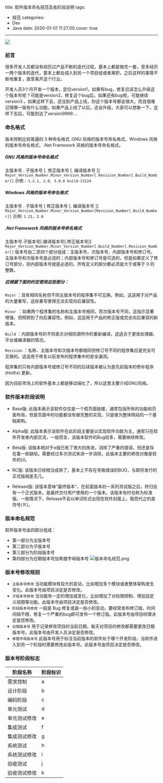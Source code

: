 title: 软件版本命名规范及各阶段说明
tags:
  - 规范
categories:
  - Dev
  - Java
date: 2020-01-01 11:27:00
cover: true

---
![](http://q6pznk9ej.bkt.clouddn.com/img%20%284%29.jpeg)
<!-- more -->
### 前言
很多开发人员都没有经历过产品不断的迭代过程，基本上都是做完一套，至多经历一两个版本的迭代，基本上都会调入到另一个项目组或者离职，之后这样的事情不断地重复，直至离开这个行业。

开发人员3个月开发一个版本，定位version1，如果有bug，修复后该怎么升级这个版本号呢？可能是version2，修复这个bug后，如果还有bug呢，可能继续version3.，如果这样下去，还没到产品上线，你这个版本号都会很大，而且很难记得哪一版有什么功能。如果产品上线了以后，还会升级，大家可以想象一下，这样下去后，可能到达了version9999....

### 命名格式
版本控制比较普遍的 3 种命名格式 :GNU 风格的版本号命名格式、Windows 风格的版本号命名格式、.Net Framework 风格的版本号命名格式。
##### GNU 风格的版本号命名格式
主版本号 . 子版本号 [. 修正版本号 [. 编译版本号 ]]
`Major_Version_Number.Minor_Version_Number[.Revision_Number[.Build_Number]]`
示例 :` 1.2.1, 2.0, 5.0.0 build-13124`
##### Windows 风格的版本号命名格式
主版本号 . 子版本号 [ 修正版本号 [. 编译版本号 ]]
`Major_Version_Number.Minor_Version_Number[Revision_Number[.Build_Number]]`
示例: `1.21, 2.0`
##### .Net Framework 风格的版本号命名格式
主版本号.子版本号[.编译版本号[.修正版本号]]
`Major_Version_Number.Minor_Version_Number[.Build_Number[.Revision_Number]]`
版本号由二至四个部分组成：主版本号、次版本号、内部版本号和修订号。主版本号和次版本号是必选的；内部版本号和修订号是可选的，但是如果定义了修订号部分，则内部版本号就是必选的。所有定义的部分都必须是大于或等于 0 的整数。

##### 应根据下面的约定使用这些部分：

`Major` ：具有相同名称但不同主版本号的程序集不可互换。例如，这适用于对产品的大量重写，这些重写使得无法实现向后兼容性。

`Minor `：如果两个程序集的名称和主版本号相同，而次版本号不同，这指示显著增强，但照顾到了向后兼容性。例如，这适用于产品的修正版或完全向后兼容的新版本。

`Build` ：内部版本号的不同表示对相同源所作的重新编译。这适合于更改处理器、平台或编译器的情况。

`Revision` ：名称、主版本号和次版本号都相同但修订号不同的程序集应是完全可互换的。这适用于修复以前发布的程序集中的安全漏洞。

程序集的只有内部版本号或修订号不同的后续版本被认为是先前版本的修补程序 (Hotfix) 更新。

因为目前市场上的软件基本上都是移动端化了，所以这里主要介绍GNU风格。

### 软件版本阶段说明
* Base版: 此版本表示该软件仅仅是一个假页面链接，通常包括所有的功能和页面布局，但是页面中的功能都没有做完整的实现，只是做为整体网站的一个基础架构。

* Alpha版: 此版本表示该软件在此阶段主要是以实现软件功能为主，通常只在软件开发者内部交流，一般而言，该版本软件的Bug较多，需要继续修改。

* Beta版: 该版本相对于α版已有了很大的改进，消除了严重的错误，但还是存在着一些缺陷，需要经过多次测试来进一步消除，此版本主要的修改对像是软件的UI。

* RC版: 该版本已经相当成熟了，基本上不存在导致错误的BUG，与即将发行的正式版相差无几。

* Release版: 该版本意味“最终版本”，在前面版本的一系列测试版之后，终归会有一个正式版本，是最终交付用户使用的一个版本。该版本有时也称为标准版。一般情况下，Release不会以单词形式出现在软件封面上，取而代之的是符号(Ｒ)。

### 版本命名规范
软件版本号由四部分组成：
* 第一部分为主版本号
* 第二部分为子版本号
* 第三部分为阶段版本号
* 第四部分为日期版本号加希腊字母版本号
![版本命名规范.png](https://imgconvert.csdnimg.cn/aHR0cHM6Ly91cGxvYWQtaW1hZ2VzLmppYW5zaHUuaW8vdXBsb2FkX2ltYWdlcy8xMjU1MzI0OS1kNmJhMzQ1OWZhZWJlYzFhLnBuZw?x-oss-process=image/format,png)
### 版本号修改规则
* `主版本号修改` 当功能模块有较大的变动，比如增加多个模块或者整体架构发生变化。此版本号由项目决定是否修改。
* `子版本号修改` 当功能有一定的增加或变化，比如增加了对权限控制、增加自定义视图等功能。此版本号由项目决定是否修改。
* `阶段版本号修改` 一般是 Bug 修复或是一些小的变动，要经常发布修订版，时间间隔不限，修复一个严重的bug即可发布一个修订版。此版本号由项目经理决定是否修改。
* `日期版本号` 用于记录修改项目的当前日期，每天对项目的修改都需要更改日期版本号。此版本号由开发人员决定是否修改。
* `希腊字母版本号` 此版本号用于标注当前版本的软件处于哪个开发阶段，当软件进入到另一个阶段时需要修改此版本号。此版本号由项目决定是否修改。
### 版本号阶段标志
| 阶段名称| 阶段标识| 
|-----|-----|
| 需求控制| a|
| 设计阶段| b| 
| 编码阶段| c|
| 单元测试| d| 
| 单元测试修改| e|
| 集成测试| f| 
| 集成测试修改| g|
| 系统测试| h| 
| 系统测试修改| i|
| 验收测试| j| 
| 验收测试修改| k|

